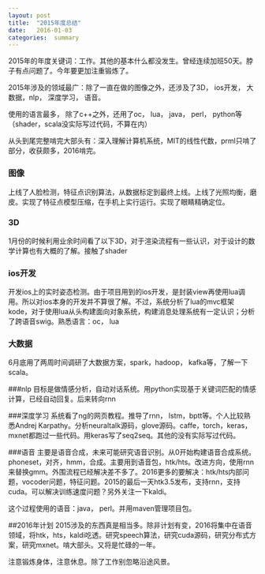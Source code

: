 ```yaml
---
layout: post
title:  "2015年度总结"
date:   2016-01-03
categories:  summary
---
```


2015年的年度关键词：工作。其他的基本什么都没发生。曾经连续加班50天。脖子有点问题了。今年要更加注重锻炼了。

2015年涉及的领域最广：除了一直在做的图像之外，还涉及了3D， ios开发， 大数据，nlp， 深度学习， 语音。

使用的语言最多， 除了c++之外，还用了oc， lua， java， perl， python等（shader，scala没实际写过代码，不算在内）

从头到尾完整啃完大部头有：深入理解计算机系统，MIT的线性代数，prml只啃了部分，收获颇多，2016啃完。

### 图像
上线了人脸检测，特征点识别算法，从数据标定到最终上线。上线了光照均衡，磨皮。实现了特征点模型压缩，在手机上实行运行。实现了眼睛精确定位。

### 3D
1月份的时候利用业余时间看了以下3D，对于渲染流程有一些认识，对于设计的数学计算也有大概的了解。接触了shader

### ios开发
开发ios上的实时姿态检测。由于项目用到的ios开发，是封装view再使用lua调用。所以对ios本身的开发并不算很了解。不过，系统分析了lua的mvc框架kode，对于使用lua从头构建面向对象系统，构建消息处理系统有一定认识；分析了跨语音swig。熟悉语言：oc， lua

### 大数据
6月底用了两周时间调研了大数据方案，spark，hadoop， kafka等，了解一下scala。

###nlp
目标是做情感分析，自动对话系统。用python实现基于关键词匹配的情感计算，已经自动回复。后来转向rnn

###深度学习
系统看了ng的网页教程。推导了rnn， lstm，bptt等。个人比较熟悉Andrej Karpathy。分析neuraltalk源码，glove源码。caffe，torch，keras，mxnet都跑过一些代码。用keras写了seq2seq。其他的没有实际写过代码。

###语音
主要是语音合成，未来可能研究语音识别。从0开始构建语音合成系统。phoneset，对齐，hmm，合成。主要用到语音包，htk/hts。改进方向，使用rnn来替换gmm。外围流程已经解决差不多了。2016更多的要解决：htk/hts内部问题，vocoder问题，特征问题。2015的最后一天htk3.5发布，支持rnn，支持cuda。可以解决训练速度问题？另外关注一下kaldi。

这个过程使用的语音：java， perl。并用maven管理项目包。


##2016年计划
2015涉及的东西真是相当多。除非计划有变，2016将集中在语音领域，将htk，hts，kaldi吃透。研究speech算法，研究cuda源码，研究分布式方案，研究mxnet。啃大部头。又将是忙碌的一年。

注意锻炼身体，注意休息。除了工作别忽略沿途风景。



